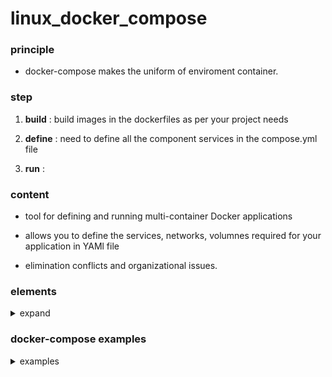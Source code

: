 # linux_docker_compose

### principle

- docker-compose makes the uniform of enviroment container.

### step 

1. **build** : build images in the dockerfiles as per your project needs

2. **define** : need to define all the component services in the compose.yml file

3. **run** : 

### content

- tool for defining and running multi-container Docker applications
  
- allows you to define the services, networks, volumnes required for your application in YAMl file
  
- elimination conflicts and organizational issues.

### elements

<details><summary>expand</summary><br>

### Version
  
Indicates docker-compose version.<br>

ex) Version: "3"

### Services

The service key is arguably the most important key in a Docker Compose file.
In these section we can configuring containers in this section of the file.

<details><summary> expands</summary><br>

<details><summary>Image</summary><br>

This option defines what image as serice uses.
you can build context 

ex) build:
          context: .  < set directory path of Dockerfile
          dockerfile: Dockerfile
</details>

<details><summary> Container name </summary>


</details>

<details><summary> Restart</summary>


</details>

<details><summary> Depends_on </summary>


</details>

<details><summary> Environment </summary>


</details>
<details><summary> Ports </summary>


</details>
<details><summary> Volumes </summary>


</details>
<details><summary> Networks </summary>


</details>
<details><summary> Entrypoint </summary>


</details>





</details>




</details>

### docker-compose examples

<details><summary style = "font-size:1.25 rem"> examples </p></summary><br>


<details><summary> nginx - nodejs </p></summary><br>


~~~
redis:
    image: 'redislabs/redismod'
    ports:
      - '6379:6379'
  web1:
    restart: on-failure
    build: ./web
    hostname: web1
    ports:
      - '81:5000'
  web2:
    restart: on-failure
    build: ./web
    hostname: web2
    ports:
      - '82:5000'
  nginx:
    build: ./nginx
    ports:
    - '80:80'
    depends_on:
    - web1
    - web2
~~~
</details>

<details><summary> sql - linux </p></summary><br>

```
version: '3.3'

services:
  mssql:
    container_name: sql-server
    image: mcr.microsoft.com/mssql/server:2017-latest
    #image: mcr.microsoft.com/mssql/server:2017-CU11-ubuntu
    restart: always
    environment:
      ACCEPT_EULA: "Y"
      SA_PASSWORD: "Contraseña12345678"
    ports:
      - 1433:1433
    volumes:
      - my-volume:/var/opt/mssql
      
volumes:
  my-volume:
```

</details>



</details>